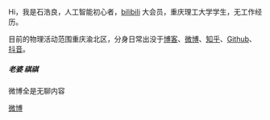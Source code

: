 Hi，我是石浩良，人工智能初心者，[bilibili](https://www.bilibili.com/) 大会员，重庆理工大学学生，无工作经历。

目前的物理活动范围重庆渝北区，分身日常出没于[博客](https://roroliang.github.io)、[微博](https://weibo.com/u/7343228002)、[知乎](https://www.zhihu.com/people/qing-feng-bu-wen-yan-yu-20-3)、[Github](https://github.com/roroliang)、[抖音](https://www.douyin.com/user/MS4wLjABAAAApmZgLWPLhWoW1ygfGgF-pfmF8TOIFWtrQ-nIFMVuQEo)。



##### 老婆 祺祺

微博全是无聊内容

[微博](https://weibo.com/u/5615590655)



